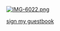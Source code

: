 [![IMG-6022.png](https://i.postimg.cc/bNJMpH7M/IMG-6022.png)](https://postimg.cc/hhkM0xPb)

[sign my guestbook](https://clownirc.atabook.org)
